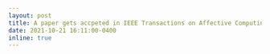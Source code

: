 ```yaml
---
layout: post
title: A paper gets accpeted in IEEE Transactions on Affective Computing
date: 2021-10-21 16:11:00-0400
inline: true
---
```

